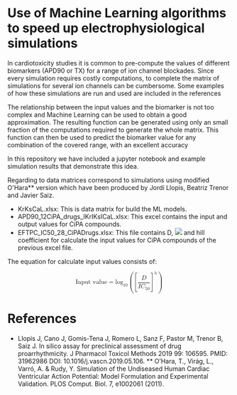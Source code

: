 # Use of Machine Learning algorithms to speed up electrophysiological simulations

In cardiotoxicity studies it is common to pre-compute the values of different biomarkers (APD90 or TX) for a range of ion channel blockades. Since every simulation requires costly computations, to complete the matrix of simulations for several ion channels can be cumbersome. Some examples of how these simulations are run and used are included in the references

The relationship between the input values and the biomarker is not too complex and Machine Learning can be used to obtain a good approximation. The resulting function can be generated using only an small fraction of the computations required to generate the whole matrix. This function can then be used to predict the biomarker value for any combination of the covered range, with an excellent accuracy

In this repository we have included a jupyter notebook and example simulation results that demonstrate this idea. 

Regarding to data matrices correspond to simulations using modified O'Hara** version which have been produced by Jordi Llopis, Beatriz Trenor and Javier Saiz.

- KrKsCaL.xlsx: This is data matrix for build the ML models.
- APD90_12CiPA_drugs_IKrIKsICaL.xlsx: This excel contains the input and output values for CiPA compounds.
- EFTPC_IC50_28_CiPADrugs.xlsx: This file contains D, <img src="https://render.githubusercontent.com/render/math?math={IC}_50"> and hill coefficient for calculate the input values for CiPA compounds of the previous excel file.

The equation for calculate input values consists of:

<math xmlns="http://www.w3.org/1998/Math/MathML" display="block">
  <mtext> Input value </mtext>
  <mo>=</mo>
  <msub>
    <mi>log</mi>
    <mrow>
      <mn>10</mn>
    </mrow>
  </msub>
  <mo data-mjx-texclass="NONE">⁡</mo>
  <mrow data-mjx-texclass="INNER">
    <mo data-mjx-texclass="OPEN">(</mo>
    <msup>
      <mrow data-mjx-texclass="INNER">
        <mo data-mjx-texclass="OPEN">[</mo>
        <mfrac>
          <mi>D</mi>
          <mrow>
            <mi>I</mi>
            <msub>
              <mi>C</mi>
              <mrow>
                <mn>50</mn>
              </mrow>
            </msub>
          </mrow>
        </mfrac>
        <mo data-mjx-texclass="CLOSE">]</mo>
      </mrow>
      <mrow>
        <mi>h</mi>
      </mrow>
    </msup>
    <mo data-mjx-texclass="CLOSE">)</mo>
  </mrow>
</math>

# References

* Llopis J, Cano J, Gomis-Tena J, Romero L, Sanz F, Pastor M, Trenor B, Saiz J. In silico assay for preclinical assessment of drug proarrhythmicity. J Pharmacol Toxicol Methods 2019 99: 106595. PMID: 31962986 DOI: 10.1016/j.vascn.2019.05.106.
** O’Hara, T., Virág, L., Varró, A. & Rudy, Y. Simulation of the Undiseased Human Cardiac Ventricular Action Potential: Model Formulation and Experimental Validation. PLOS Comput. Biol. 7, e1002061 (2011).
